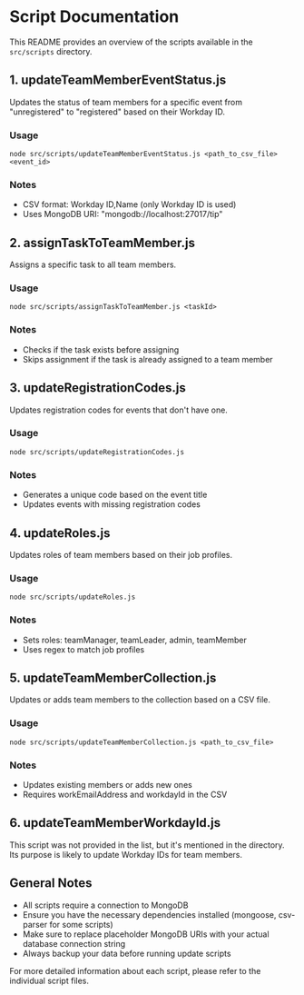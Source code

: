 # Script Documentation

This README provides an overview of the scripts available in the `src/scripts` directory.

## 1. updateTeamMemberEventStatus.js

Updates the status of team members for a specific event from "unregistered" to "registered" based on their Workday ID.

### Usage
```
node src/scripts/updateTeamMemberEventStatus.js <path_to_csv_file> <event_id>
```

### Notes
- CSV format: Workday ID,Name (only Workday ID is used)
- Uses MongoDB URI: "mongodb://localhost:27017/tip"

## 2. assignTaskToTeamMember.js

Assigns a specific task to all team members.

### Usage
```
node src/scripts/assignTaskToTeamMember.js <taskId>
```

### Notes
- Checks if the task exists before assigning
- Skips assignment if the task is already assigned to a team member

## 3. updateRegistrationCodes.js

Updates registration codes for events that don't have one.

### Usage
```
node src/scripts/updateRegistrationCodes.js
```

### Notes
- Generates a unique code based on the event title
- Updates events with missing registration codes

## 4. updateRoles.js

Updates roles of team members based on their job profiles.

### Usage
```
node src/scripts/updateRoles.js
```

### Notes
- Sets roles: teamManager, teamLeader, admin, teamMember
- Uses regex to match job profiles

## 5. updateTeamMemberCollection.js

Updates or adds team members to the collection based on a CSV file.

### Usage
```
node src/scripts/updateTeamMemberCollection.js <path_to_csv_file>
```

### Notes
- Updates existing members or adds new ones
- Requires workEmailAddress and workdayId in the CSV

## 6. updateTeamMemberWorkdayId.js

This script was not provided in the list, but it's mentioned in the directory. Its purpose is likely to update Workday IDs for team members.

## General Notes

- All scripts require a connection to MongoDB
- Ensure you have the necessary dependencies installed (mongoose, csv-parser for some scripts)
- Make sure to replace placeholder MongoDB URIs with your actual database connection string
- Always backup your data before running update scripts

For more detailed information about each script, please refer to the individual script files.
